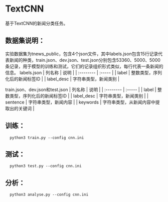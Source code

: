 # TextCNN
基于TextCNN的新闻分类任务。

## 数据集说明：  
实验数据集为tnews_public，包含4个json文件，其中labels.json包含15行记录代表新闻的种类，train.json、dev.json、test.json分别包含53360、5000、5000条记录，用于模型的训练和测试，它们的记录组织形式类似，每行代表一条新闻的信息。
labels.json
| 列名称        | 说明    |
| :--------   | :-----   |
| label        | 整数类型，序列化后的新闻标签ID      |
| label_desc        | 字符串类型，新闻类别      |

train.json、dev.json和test.json
| 列名称        | 说明    |
| :--------   | :-----   |
| label        | 整数类型，序列化后的新闻标签ID      |
| label_desc        | 字符串类型，新闻类别      |
| sentence        | 字符串类型，新闻内容      |
| keywords        | 字符串类型，从新闻内容中提取出的关键词      |

## 训练：  
```
  python3 train.py --config cnn.ini
```
## 测试： 
``` 
  python3 test.py --config cnn.ini
```
## 分析： 
``` 
  python3 analyse.py --config cnn.ini
```
